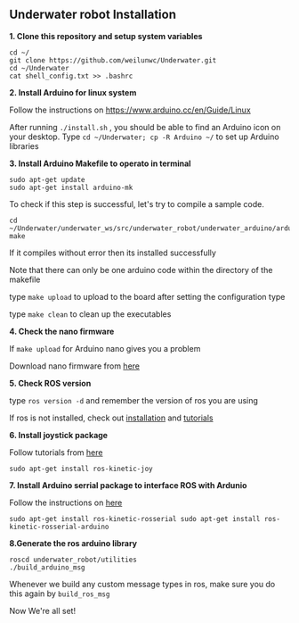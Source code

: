 ## Underwater robot Installation

**1. Clone this repository and setup system variables**

```
cd ~/
git clone https://github.com/weilunwc/Underwater.git
cd ~/Underwater
cat shell_config.txt >> .bashrc
```

**2. Install Arduino for linux system**

Follow the instructions on https://www.arduino.cc/en/Guide/Linux 

After running `./install.sh` , you should be able to find an Arduino icon on your desktop. Type `cd ~/Underwater; cp -R Arduino ~/` to set up Arduino libraries

**3. Install Arduino Makefile to operato in terminal**

```
sudo apt-get update 
sudo apt-get install arduino-mk
```

To check if this step is successful, let's try to compile a sample code. 

```
cd ~/Underwater/underwater_ws/src/underwater_robot/underwater_arduino/arduino_nodes
make
``` 
If it compiles without error then its installed successfully


Note that there can only be one arduino code within the directory of the makefile

type `make upload` to upload to the board after setting the configuration type 

type `make clean` to clean up the executables

**4. Check the nano firmware**

If `make upload` for Arduino nano gives you a problem

Download nano firmware from [here](https://www.elegoo.com/download/)

**5. Check ROS version**

type `ros version -d` and remember the version of ros you are using

If ros is not installed, check out [installation](http://wiki.ros.org/ROS/Installation) and [tutorials](http://wiki.ros.org/ROS/Tutorials)

**6. Install joystick package**

Follow tutorials from [here](http://wiki.ros.org/joy/Tutorials/ConfiguringALinuxJoystick)

`sudo apt-get install ros-kinetic-joy`

**7. Install Arduino serrial package to interface ROS with Ardunio**

Follow the instructions on [here](http://wiki.ros.org/rosserial_arduino/Tutorials/Arduino%20IDE%20Setup) 

`sudo apt-get install ros-kinetic-rosserial sudo apt-get install ros-kinetic-rosserial-arduino`

**8.Generate the ros arduino library**

```
roscd underwater_robot/utilities
./build_arduino_msg
```
Whenever we build any custom message types in ros, make sure you do this again by `build_ros_msg`


Now We're all set!
